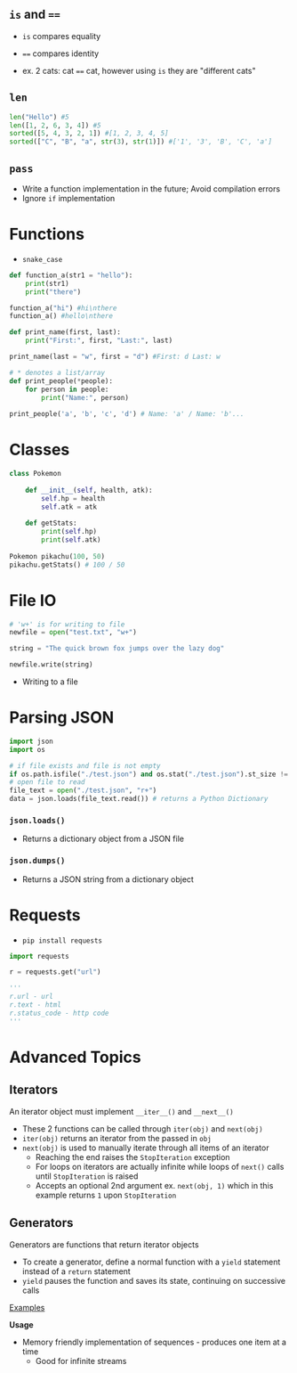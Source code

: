 ## `is` and `==`

- `is` compares equality

- `==` compares identity

- ex. 2 cats: cat `==` cat, however using `is` they are "different cats"

## `len`

```python
len("Hello") #5
len([1, 2, 6, 3, 4]) #5
sorted([5, 4, 3, 2, 1]) #[1, 2, 3, 4, 5]
sorted(["C", "B", "a", str(3), str(1)]) #['1', '3', 'B', 'C', 'a']
```

## `pass`

- Write a function implementation in the future; Avoid compilation errors
- Ignore `if` implementation


# Functions

- `snake_case`

```python
def function_a(str1 = "hello"):
    print(str1)
    print("there")

function_a("hi") #hi\nthere
function_a() #hello\nthere

def print_name(first, last):
    print("First:", first, "Last:", last)

print_name(last = "w", first = "d") #First: d Last: w 
```
```python
# * denotes a list/array
def print_people(*people):
    for person in people:
        print("Name:", person)
  
print_people('a', 'b', 'c', 'd') # Name: 'a' / Name: 'b'...
```

# Classes

```python
class Pokemon
    
    def __init__(self, health, atk):
        self.hp = health
        self.atk = atk
    
    def getStats:
        print(self.hp)
        print(self.atk)
        
Pokemon pikachu(100, 50)
pikachu.getStats() # 100 / 50
```

# File IO

```python
# 'w+' is for writing to file
newfile = open("test.txt", "w+")

string = "The quick brown fox jumps over the lazy dog"

newfile.write(string)
```

- Writing to a file

# Parsing JSON

```python
import json
import os

# if file exists and file is not empty
if os.path.isfile("./test.json") and os.stat("./test.json").st_size != 0:
# open file to read
file_text = open("./test.json", "r+")
data = json.loads(file_text.read()) # returns a Python Dictionary
```

### `json.loads()`

- Returns a dictionary object from a JSON file

### `json.dumps()`

- Returns a JSON string from a dictionary object


# Requests

- `pip install requests`

```python
import requests

r = requests.get("url")

'''
r.url - url
r.text - html
r.status_code - http code
'''
```

# Advanced Topics

## Iterators

An iterator object must implement `__iter__()` and `__next__()`

- These 2 functions can be called through `iter(obj)` and `next(obj)`
- `iter(obj)` returns an iterator from the passed in `obj`
- `next(obj)` is used to manually iterate through all items of an iterator
    - Reaching the end raises the `StopIteration` exception
    - For loops on iterators are actually infinite while loops of `next()` calls until `StopIteration` is raised
    - Accepts an optional 2nd argument ex. `next(obj, 1)` which in this example returns `1` upon `StopIteration`

## Generators

Generators are functions that return iterator objects 

- To create a generator, define a normal function with a `yield` statement instead of a `return` statement
- `yield` pauses the function and saves its state, continuing on successive calls

[Examples](https://www.programiz.com/python-programming/generator)

**Usage**

- Memory friendly implementation of sequences - produces one item at a time
    - Good for infinite streams
